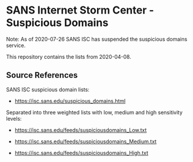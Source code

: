 # SANS Internet Storm Center - Suspicious Domains

Note: As of 2020-07-26 SANS ISC has suspended the suspicious domains service.

This repository contains the lists from 2020-04-08.

## Source References

SANS ISC suspicious domain lists:

* https://isc.sans.edu/suspicious_domains.html

Separated into three weighted lists with low, medium and high sensitivity levels:

* https://isc.sans.edu/feeds/suspiciousdomains_Low.txt

* https://isc.sans.edu/feeds/suspiciousdomains_Medium.txt

* https://isc.sans.edu/feeds/suspiciousdomains_High.txt
